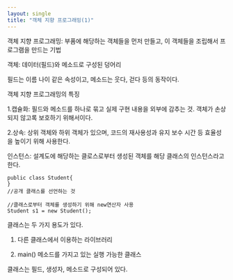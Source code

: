 ```yaml
---
layout: single
title: "객체 지향 프로그래밍(1)"
---
```


객체 지향 프로그래밍: 부품에 해당하는 객체들을 먼저 만들고, 이 객체들을 조립해서 프로그램을 만드는 기법

객체: 데이터(필드)와 메소드로 구성된 덩어리

필드는 이름 나이 같은 속성이고, 메소드는 웃다, 걷다 등의 동작이다.

객체 지향 프로그래밍의 특징

1.캡슐화: 필드와 메소드를 하나로 묶고 실제 구현 내용을 외부에 감추는 것. 객체가 손상되지 않고록 보호하기 위해서이다. 

2.상속: 상위 객체와 하위 객체가 있으며, 코드의 재사용성과 유지 보수 시간 등 효율성을 높이기 위해 사용한다.

인스턴스: 설계도에 해당하는 클로스로부터 생성된 객체를 해당 클래스의 인스턴스라고 한다.

```
public class Student{
}
//공개 클래스를 선언하는 것

//클래스로부터 객체를 생성하기 위해 new연산자 사용
Student s1 = new Student();
```

클래스는 두 가지 용도가 있다. 

1. 다른 클래스에서 이용하는 라이브러리

2. main() 메소드를 가지고 있는 실행 가능한 클래스

클래스는 필드, 생성자, 메소드로 구성되어 있다.
